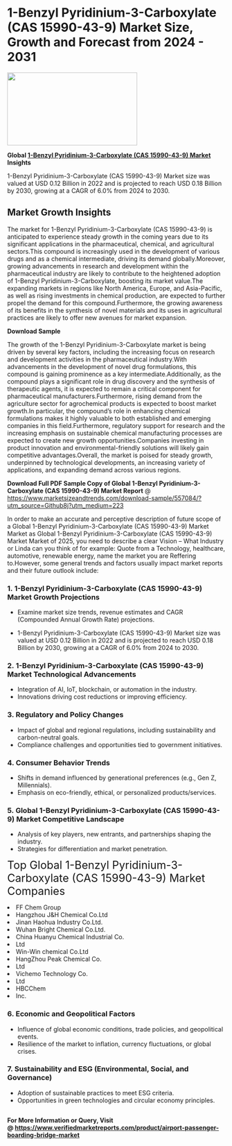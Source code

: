 <H1>1-Benzyl Pyridinium-3-Carboxylate (CAS 15990-43-9) Market Size, Growth and Forecast from 2024 - 2031</H1><img class="aligncenter size-medium wp-image-584254" src="https://thirdeyenews.in/wp-content/uploads/2024/09/Global-Market-Research-300x168.jpeg" alt="" width="300" height="168" /><p><strong>Global&nbsp;<a href="https://www.marketsizeandtrends.com/download-sample/557084/?utm_source=Github8j?utm_medium=223">1-Benzyl Pyridinium-3-Carboxylate (CAS 15990-43-9) Market</a> Insights</strong></p><p>1-Benzyl Pyridinium-3-Carboxylate (CAS 15990-43-9) Market size was valued at USD 0.12 Billion in 2022 and is projected to reach USD 0.18 Billion by 2030, growing at a CAGR of 6.0% from 2024 to 2030.</p><p><h2>Market Growth Insights</h2> <p>The market for 1-Benzyl Pyridinium-3-Carboxylate (CAS 15990-43-9) is anticipated to experience steady growth in the coming years due to its significant applications in the pharmaceutical, chemical, and agricultural sectors.This compound is increasingly used in the development of various drugs and as a chemical intermediate, driving its demand globally.Moreover, growing advancements in research and development within the pharmaceutical industry are likely to contribute to the heightened adoption of 1-Benzyl Pyridinium-3-Carboxylate, boosting its market value.The expanding markets in regions like North America, Europe, and Asia-Pacific, as well as rising investments in chemical production, are expected to further propel the demand for this compound.Furthermore, the growing awareness of its benefits in the synthesis of novel materials and its uses in agricultural practices are likely to offer new avenues for market expansion.</p> <p><strong>Download Sample</strong></p> <p>The growth of the 1-Benzyl Pyridinium-3-Carboxylate market is being driven by several key factors, including the increasing focus on research and development activities in the pharmaceutical industry.With advancements in the development of novel drug formulations, this compound is gaining prominence as a key intermediate.Additionally, as the compound plays a significant role in drug discovery and the synthesis of therapeutic agents, it is expected to remain a critical component for pharmaceutical manufacturers.Furthermore, rising demand from the agriculture sector for agrochemical products is expected to boost market growth.In particular, the compound’s role in enhancing chemical formulations makes it highly valuable to both established and emerging companies in this field.Furthermore, regulatory support for research and the increasing emphasis on sustainable chemical manufacturing processes are expected to create new growth opportunities.Companies investing in product innovation and environmental-friendly solutions will likely gain competitive advantages.Overall, the market is poised for steady growth, underpinned by technological developments, an increasing variety of applications, and expanding demand across various regions.</p> <p><span class=""><strong>Download Full PDF Sample Copy of Global 1-Benzyl Pyridinium-3-Carboxylate (CAS 15990-43-9) Market Report</strong> @ <a href="https://www.marketsizeandtrends.com/download-sample/557084/?utm_source=Github8j?utm_medium=223" target="_blank">https://www.marketsizeandtrends.com/download-sample/557084/?utm_source=Github8j?utm_medium=223</a></span></p><p>In order to make an accurate and perceptive description of future scope of a Global&nbsp;1-Benzyl Pyridinium-3-Carboxylate (CAS 15990-43-9) Market Market as Global&nbsp;1-Benzyl Pyridinium-3-Carboxylate (CAS 15990-43-9) Market Market of 2025, you need to describe a clear Vision &ndash; What Industry or Linda can you think of for example: Quote from a Technology, healthcare, automotive, renewable energy, name the market you are Reffering to.However, some general trends and factors usually impact market reports and their future outlook include:</p><h3>1.&nbsp;<strong>1-Benzyl Pyridinium-3-Carboxylate (CAS 15990-43-9) Market Growth Projections</strong></h3><ul><li>Examine market size trends, revenue estimates and CAGR (Compounded Annual Growth Rate) projections.</li><li><p>1-Benzyl Pyridinium-3-Carboxylate (CAS 15990-43-9) Market size was valued at USD 0.12 Billion in 2022 and is projected to reach USD 0.18 Billion by 2030, growing at a CAGR of 6.0% from 2024 to 2030.</p></li></ul><h3>2.&nbsp;<strong>1-Benzyl Pyridinium-3-Carboxylate (CAS 15990-43-9) Market Technological Advancements</strong></h3><ul><li>Integration of AI, IoT, blockchain, or automation in the industry.</li><li>Innovations driving cost reductions or improving efficiency.</li></ul><h3>3.&nbsp;<strong>Regulatory and Policy Changes</strong></h3><ul><li>Impact of global and regional regulations, including sustainability and carbon-neutral goals.</li><li>Compliance challenges and opportunities tied to government initiatives.</li></ul><h3>4.&nbsp;<strong>Consumer Behavior Trends</strong></h3><ul><li>Shifts in demand influenced by generational preferences (e.g., Gen Z, Millennials).</li><li>Emphasis on eco-friendly, ethical, or personalized products/services.</li></ul><h3>5.&nbsp;<strong>Global 1-Benzyl Pyridinium-3-Carboxylate (CAS 15990-43-9) Market Competitive Landscape</strong></h3><ul><li>Analysis of key players, new entrants, and partnerships shaping the industry.</li><li>Strategies for differentiation and market penetration.</li></ul><p data-pm-slice="1 1 []"><span style="color: inherit; font-family: inherit; font-size: 25px;">Top Global 1-Benzyl Pyridinium-3-Carboxylate (CAS 15990-43-9) Market Companies</span></p><div class="" data-test-id=""><p><li>FF Chem Group</li><li> Hangzhou J&H Chemical Co.Ltd</li><li> Jinan Haohua Industry Co.Ltd.</li><li> Wuhan Bright Chemical Co.Ltd.</li><li> China Huanyu Chemical Industrial Co.</li><li>Ltd</li><li> Win-Win chemical Co.Ltd</li><li> HangZhou Peak Chemical Co.</li><li>Ltd</li><li> Vichemo Technology Co.</li><li>Ltd</li><li> HBCChem</li><li> Inc.</li></p></div><h3>6.&nbsp;<strong>Economic and Geopolitical Factors</strong></h3><ul><li>Influence of global economic conditions, trade policies, and geopolitical events.</li><li>Resilience of the market to inflation, currency fluctuations, or global crises.</li></ul><h3>7.&nbsp;<strong>Sustainability and ESG (Environmental, Social, and Governance)</strong></h3><ul><li>Adoption of sustainable practices to meet ESG criteria.</li><li>Opportunities in green technologies and circular economy principles.</li></ul><h2><strong style="font-size: 14px;">For More Information or Query, Visit @&nbsp;</strong><a style="background-color: #ffffff; font-size: 14px;" href="https://www.marketsizeandtrends.com/report/1-benzyl-pyridinium-3-carboxylate-cas-15990-43-9-market/" target="_blank">https://www.verifiedmarketreports.com/product/airport-passenger-boarding-bridge-market</a></h2>